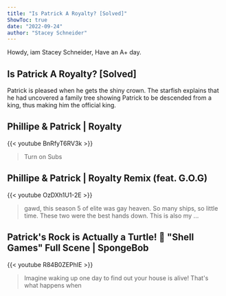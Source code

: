 ```yaml
---
title: "Is Patrick A Royalty? [Solved]"
ShowToc: true 
date: "2022-09-24"
author: "Stacey Schneider" 
---
```


Howdy, iam Stacey Schneider, Have an A+ day.
## Is Patrick A Royalty? [Solved]
Patrick is pleased when he gets the shiny crown. The starfish explains that he had uncovered a family tree showing Patrick to be descended from a king, thus making him the official king.

## Phillipe & Patrick | Royalty
{{< youtube BnRfyT6RV3k >}}
>Turn on Subs 

## Phillipe & Patrick | Royalty Remix (feat. G.O.G)
{{< youtube OzDXh1U1-2E >}}
>gawd, this season 5 of elite was gay heaven. So many ships, so little time. These two were the best hands down. This is also my ...

## Patrick's Rock is Actually a Turtle! 🐢 "Shell Games" Full Scene | SpongeBob
{{< youtube R84B0ZEPhIE >}}
>Imagine waking up one day to find out your house is alive! That's what happens when 

